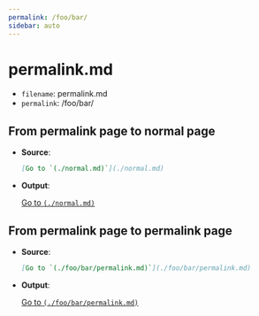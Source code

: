 ```yaml
---
permalink: /foo/bar/
sidebar: auto
---
```


# permalink.md 

- `filename`:  permalink.md
- `permalink`: /foo/bar/

## From permalink page to normal page

- **Source**:

  ```markdown
  [Go to `(./normal.md)`](./normal.md)
  ```

- **Output**:

  [Go to `(./normal.md)`](./normal.md)


## From permalink page to permalink page

- **Source**:

  ```markdown
  [Go to `(./foo/bar/permalink.md)`](./foo/bar/permalink.md)
  ```

- **Output**:

  [Go to `(./foo/bar/permalink.md)`](./foo/bar/permalink.md)

